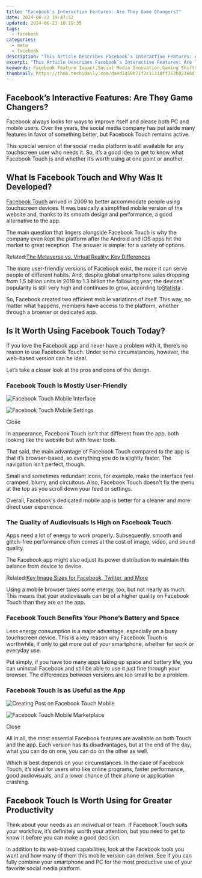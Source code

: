 ```yaml
---
title: "Facebook’s Interactive Features: Are They Game Changers?"
date: 2024-06-22 19:47:52
updated: 2024-06-23 10:19:35
tags:
  - facebook
categories:
  - meta
  - facebook
description: "This Article Describes Facebook’s Interactive Features: Are They Game Changers?"
excerpt: "This Article Describes Facebook’s Interactive Features: Are They Game Changers?"
keywords: Facebook Feature Impact,Social Media Innovation,Gaming Shifts on FB,Interactive Advancements,Networking Trends FB,Platform Evolutions,Connectivity Changes
thumbnail: https://thmb.techidaily.com/daed1459b71f2c11118ff363b82166df3949711b8db94af4f668119ff4d60331.jpg
---
```


## Facebook’s Interactive Features: Are They Game Changers?

 Facebook always looks for ways to improve itself and please both PC and mobile users. Over the years, the social media company has put aside many features in favor of something better, but Facebook Touch remains active.

 This special version of the social media platform is still available for any touchscreen user who needs it. So, it’s a good idea to get to know what Facebook Touch is and whether it’s worth using at one point or another.

## What Is Facebook Touch and Why Was It Developed?

[Facebook Touch](https://touch.facebook.com/) arrived in 2009 to better accommodate people using touchscreen devices. It was basically a simplified mobile version of the website and, thanks to its smooth design and performance, a good alternative to the app.

 The main question that lingers alongside Facebook Touch is why the company even kept the platform after the Android and iOS apps hit the market to great reception. The answer is simple: for a variety of options.

 Related:[The Metaverse vs. Virtual Reality: Key Differences](https://www.makeuseof.com/metaverse-vs-virtual-reality/)

 The more user-friendly versions of Facebook exist, the more it can serve people of different habits. And, despite global smartphone sales dropping from 1.5 billion units in 2019 to 1.3 billion the following year, the devices' popularity is still very high and continues to grow, according to[Statista](https://www.statista.com/statistics/263437/global-smartphone-sales-to-end-users-since-2007/) .

 So, Facebook created two efficient mobile variations of itself. This way, no matter what happens, members have access to the platform, whether through a browser or dedicated app.

## Is It Worth Using Facebook Touch Today?

 If you love the Facebook app and never have a problem with it, there’s no reason to use Facebook Touch. Under some circumstances, however, the web-based version can be ideal.

Let’s take a closer look at the pros and cons of the design.

### Facebook Touch Is Mostly User-Friendly

![Facebook Touch Mobile Interface](https://static1.makeuseofimages.com/wordpress/wp-content/uploads/2021/11/facebook-touch-mobile-interface.png)

![Facebook Touch Mobile Settings](https://static1.makeuseofimages.com/wordpress/wp-content/uploads/2021/11/facebook-touch-mobile-settings.png)

Close

 In appearance, Facebook Touch isn’t that different from the app, both looking like the website but with fewer tools.

 That said, the main advantage of Facebook Touch compared to the app is that it’s browser-based, so everything you do is slightly faster. The navigation isn’t perfect, though.

 Small and sometimes redundant icons, for example, make the interface feel cramped, blurry, and circuitous. Also, Facebook Touch doesn't fix the menu at the top as you scroll down your feed or settings.

 Overall, Facebook's dedicated mobile app is better for a cleaner and more direct user experience.

### The Quality of Audiovisuals Is High on Facebook Touch

 Apps need a lot of energy to work properly. Subsequently, smooth and glitch-free performance often comes at the cost of image, video, and sound quality.

 The Facebook app might also adjust its power distribution to maintain this balance from device to device.

 Related:[Key Image Sizes for Facebook, Twitter, and More](https://www.makeuseof.com/tag/image-size-facebook-twitter-social-media-cheat-sheet/)

 Using a mobile browser takes some energy, too, but not nearly as much. This means that your audiovisuals can be of a higher quality on Facebook Touch than they are on the app.

### Facebook Touch Benefits Your Phone’s Battery and Space

 Less energy consumption is a major advantage, especially on a busy touchscreen device. This is a key reason why Facebook Touch is worthwhile, if only to get more out of your smartphone, whether for work or everyday use.

 Put simply, if you have too many apps taking up space and battery life, you can uninstall Facebook and still be able to use it just fine through your browser. The differences between versions are too small to be a problem.

### Facebook Touch Is as Useful as the App

![Creating Post on Facebook Touch Mobile](https://static1.makeuseofimages.com/wordpress/wp-content/uploads/2021/11/creating-post-on-facebook-touch-mobile.png)

![Facebook Touch Mobile Marketplace](https://static1.makeuseofimages.com/wordpress/wp-content/uploads/2021/11/facebook-touch-mobile-marketplace.png)

Close

 All in all, the most essential Facebook features are available on both Touch and the app. Each version has its disadvantages, but at the end of the day, what you can do on one, you can do on the other as well.

 Which is best depends on your circumstances. In the case of Facebook Touch, it’s ideal for users who like online programs, faster performance, good audiovisuals, and a lower chance of their phone or application crashing.

## Facebook Touch Is Worth Using for Greater Productivity

 Think about your needs as an individual or team. If Facebook Touch suits your workflow, it’s definitely worth your attention, but you need to get to know it before you can make a good decision.

 In addition to its web-based capabilities, look at the Facebook tools you want and how many of them this mobile version can deliver. See if you can fully combine your smartphone and PC for the most productive use of your favorite social media platform.


<ins class="adsbygoogle"
     style="display:block"
     data-ad-format="autorelaxed"
     data-ad-client="ca-pub-7571918770474297"
     data-ad-slot="1223367746"></ins>



<ins class="adsbygoogle"
     style="display:block"
     data-ad-client="ca-pub-7571918770474297"
     data-ad-slot="8358498916"
     data-ad-format="auto"
     data-full-width-responsive="true"></ins>
